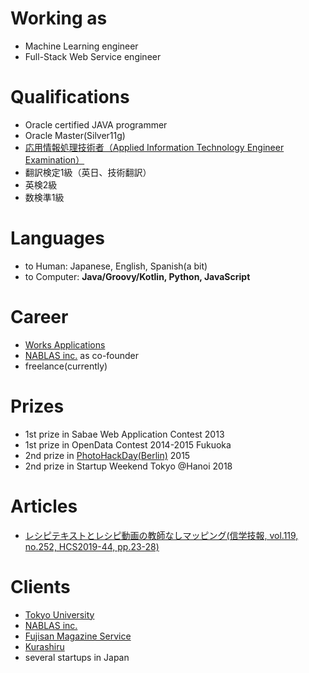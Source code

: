 # Working as

- Machine Learning engineer
- Full-Stack Web Service engineer

# Qualifications

- Oracle certified JAVA programmer
- Oracle Master(Silver11g)
- [応用情報処理技術者（Applied Information Technology Engineer Examination）](https://www.jitec.ipa.go.jp/1_11seido/ap.html)
- 翻訳検定1級（英日、技術翻訳）
- 英検2級
- 数検準1級

# Languages

- to Human: Japanese, English, Spanish(a bit)
- to Computer: **Java/Groovy/Kotlin, Python, JavaScript**

# Career

- [Works Applications](http://www.worksap.com/)
- [NABLAS inc.](https://nablas.com/) as co-founder
- freelance(currently)

# Prizes

- 1st prize in Sabae Web Application Contest 2013
- 1st prize in OpenData Contest 2014-2015 Fukuoka
- 2nd prize in [PhotoHackDay(Berlin)](https://www.eyeem.com/blog/2015/12/the-winning-hacks-from-photo-hack-day-4-berlin/) 2015  
- 2nd prize in Startup Weekend Tokyo @Hanoi 2018 
  
# Articles

- [レシピテキストとレシピ動画の教師なしマッピング(信学技報, vol.119, no.252, HCS2019-44, pp.23-28)](https://www.ieice.org/ken/paper/20191026c1Rc/)

# Clients

- [Tokyo University](http://www.u-tokyo.ac.jp/en/index.html)
- [NABLAS inc.](https://nablas.com/)
- [Fujisan Magazine Service](http://www.fujisan.co.jp/)
- [Kurashiru](https://www.kurashiru.com/)
- several startups in Japan

